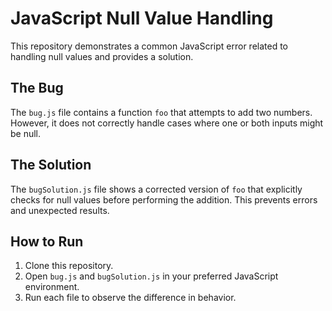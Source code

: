 # JavaScript Null Value Handling

This repository demonstrates a common JavaScript error related to handling null values and provides a solution.

## The Bug

The `bug.js` file contains a function `foo` that attempts to add two numbers.  However, it does not correctly handle cases where one or both inputs might be null.

## The Solution

The `bugSolution.js` file shows a corrected version of `foo` that explicitly checks for null values before performing the addition. This prevents errors and unexpected results.

## How to Run

1. Clone this repository.
2. Open `bug.js` and `bugSolution.js` in your preferred JavaScript environment.
3. Run each file to observe the difference in behavior.